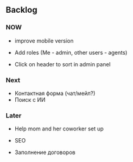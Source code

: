 ## Backlog


### NOW

- improve mobile version
- Add roles (Me - admin, other users - agents)

- Click on header to sort in admin panel


### Next

- Контактная форма (чат/мейл?)
- Поиск с ИИ

### Later

- Help mom and her coworker set up
- SEO

- Заполнение договоров


